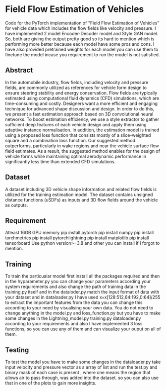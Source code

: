 # Field Flow Estimation of Vehicles
Code for the PyTorch implementation of "Field Flow Estimation of Vehicles" for vehicle data which includes the flow fields like velocity and pressure. I have implemented 2 model Encoder-Decoder model and Style GAN model. So, both are giving the output pretty good so its hard to mention which is performing more better because each model have some pros and cons. I have also provided pretrained weights for each model you can use them to finetune the model incase you requirement to run the model is not satisfied.

## Abstract
In the automobile industry, flow fields, including velocity and pressure fields, are commonly utilized as references for vehicle form design to ensure steering stability and energy conservation. Flow fields are typically estimated using computational fluid dynamics (CFD) simulations, which are time-consuming and costly. Designers want a more efficient and engaging technique for advanced shape discussion and design. In order to do this, we present a fast estimation approach based on 3D convolutional neural networks. To boost estimation efficiency, we use a style extractor to gather sufficient deep features of each vehicle design and apply them using adaptive instance normalisation. In addition, the estimation model is trained using a proposed loss function that consists mostly of a slice-weighted square and a combination loss function. Our suggested method outperforms, particularly in wake regions and near the vehicle surface flow field estimates. As a result, the suggested method enables for the design of vehicle forms while maintaining optimal aerodynamic performance in significantly less time than extended CFD simulations.

## Dataset
A dataset including 3D vehicle shape information and related flow fields is utilized for the training estimation model. The dataset contains unsigned distance functions (uSDFs) as inputs and 3D flow fields around the vehicle as outputs.

## Requirement
  Atleast 16GB GPU memory
  pip install pytorch
  pip install numpy
  pip install torchmetrics 
  pip install pytorchlightning
  pip install matplotlib
  pip install tensorboard
  Use python version>=3.8
  and other you can install if I forgot to mention.
  
## Training
To train the particualar model first install all the packages required and then in the hyparameter.py you can change your parameters according your system requirements and also change the path of training data in the training.py itself and in the dataloder.py match the input format of data with your dataset and in dataloader.py I have used x=x[128:512,64:192,0:64]/255 to extract the important features from the data you can change this according to your need by visualising your own data. You do not need to change anything in the model.py and loss_function.py but you have to make some changes in the Lightning_model.py training.py dataloader.py according to your requirements and also I have implemented 3 loss functions, so you can use any of them and can visualize your ouput on all of them.

## Testing
To test the model you have to make some changes in the dataloader.py take input velocity and pressure vector as a array of list and run the test.py and binary mask of each case is present , where one means the region that allows air to pass through, was added into the dataset. so you can also use that in one of the plots to gain more insights.
